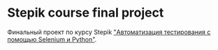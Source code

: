 # Stepik course final project
Финальный проект по курсу Stepik ["Автоматизация тестирования с помощью Selenium и Python"](https://stepik.org/course/575/).